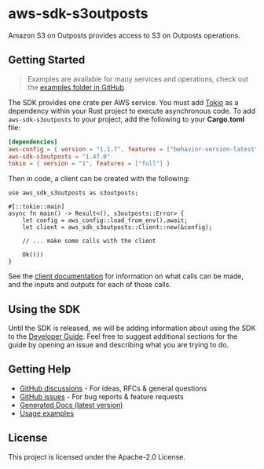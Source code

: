 # aws-sdk-s3outposts

Amazon S3 on Outposts provides access to S3 on Outposts operations.

## Getting Started

> Examples are available for many services and operations, check out the
> [examples folder in GitHub](https://github.com/awslabs/aws-sdk-rust/tree/main/examples).

The SDK provides one crate per AWS service. You must add [Tokio](https://crates.io/crates/tokio)
as a dependency within your Rust project to execute asynchronous code. To add `aws-sdk-s3outposts` to
your project, add the following to your **Cargo.toml** file:

```toml
[dependencies]
aws-config = { version = "1.1.7", features = ["behavior-version-latest"] }
aws-sdk-s3outposts = "1.47.0"
tokio = { version = "1", features = ["full"] }
```

Then in code, a client can be created with the following:

```rust,no_run
use aws_sdk_s3outposts as s3outposts;

#[::tokio::main]
async fn main() -> Result<(), s3outposts::Error> {
    let config = aws_config::load_from_env().await;
    let client = aws_sdk_s3outposts::Client::new(&config);

    // ... make some calls with the client

    Ok(())
}
```

See the [client documentation](https://docs.rs/aws-sdk-s3outposts/latest/aws_sdk_s3outposts/client/struct.Client.html)
for information on what calls can be made, and the inputs and outputs for each of those calls.

## Using the SDK

Until the SDK is released, we will be adding information about using the SDK to the
[Developer Guide](https://docs.aws.amazon.com/sdk-for-rust/latest/dg/welcome.html). Feel free to suggest
additional sections for the guide by opening an issue and describing what you are trying to do.

## Getting Help

* [GitHub discussions](https://github.com/awslabs/aws-sdk-rust/discussions) - For ideas, RFCs & general questions
* [GitHub issues](https://github.com/awslabs/aws-sdk-rust/issues/new/choose) - For bug reports & feature requests
* [Generated Docs (latest version)](https://awslabs.github.io/aws-sdk-rust/)
* [Usage examples](https://github.com/awslabs/aws-sdk-rust/tree/main/examples)

## License

This project is licensed under the Apache-2.0 License.

